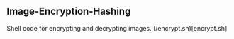 ## Image-Encryption-Hashing
Shell code for encrypting and decrypting images.
(/encrypt.sh)[encrypt.sh]
